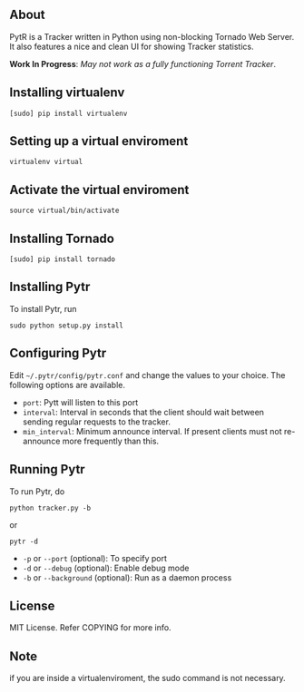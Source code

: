 ## About

PytR is a  Tracker written in Python using non-blocking Tornado Web Server. It also features a nice and clean UI for showing Tracker statistics.

__Work In Progress__: _May not work as a fully functioning Torrent Tracker_.

## Installing virtualenv 
    [sudo] pip install virtualenv

## Setting up a virtual enviroment
    virtualenv virtual
    
## Activate the virtual enviroment
    source virtual/bin/activate


## Installing Tornado
    
    [sudo] pip install tornado


## Installing Pytr

To install Pytr, run

	sudo python setup.py install

## Configuring Pytr

Edit `~/.pytr/config/pytr.conf` and change the values to your choice. The following options are available.

- `port`: Pytt will listen to this port
- `interval`: Interval in seconds that the client should wait between sending regular requests to the tracker.
- `min_interval`: Minimum announce interval. If present clients must not re-announce more frequently than this.

## Running Pytr

To run Pytr, do

	python tracker.py -b

or

	pytr -d

- `-p` or `--port` (optional): To specify port
- `-d` or `--debug` (optional): Enable debug mode
- `-b` or `--background` (optional): Run as a daemon process

## License

MIT License. Refer COPYING for more info.

## Note

if you are inside a virtualenviroment, the sudo command is not necessary.
